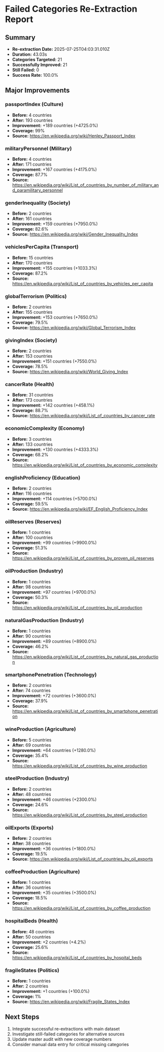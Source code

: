 # Failed Categories Re-Extraction Report

## Summary
- **Re-extraction Date:** 2025-07-25T04:03:31.010Z
- **Duration:** 43.03s
- **Categories Targeted:** 21
- **Successfully Improved:** 21
- **Still Failed:** 0
- **Success Rate:** 100.0%

## Major Improvements
### passportIndex (Culture)
- **Before:** 4 countries
- **After:** 193 countries
- **Improvement:** +189 countries (+4725.0%)
- **Coverage:** 99%
- **Source:** https://en.wikipedia.org/wiki/Henley_Passport_Index

### militaryPersonnel (Military)
- **Before:** 4 countries
- **After:** 171 countries
- **Improvement:** +167 countries (+4175.0%)
- **Coverage:** 87.7%
- **Source:** https://en.wikipedia.org/wiki/List_of_countries_by_number_of_military_and_paramilitary_personnel

### genderInequality (Society)
- **Before:** 2 countries
- **After:** 161 countries
- **Improvement:** +159 countries (+7950.0%)
- **Coverage:** 82.6%
- **Source:** https://en.wikipedia.org/wiki/Gender_Inequality_Index

### vehiclesPerCapita (Transport)
- **Before:** 15 countries
- **After:** 170 countries
- **Improvement:** +155 countries (+1033.3%)
- **Coverage:** 87.2%
- **Source:** https://en.wikipedia.org/wiki/List_of_countries_by_vehicles_per_capita

### globalTerrorism (Politics)
- **Before:** 2 countries
- **After:** 155 countries
- **Improvement:** +153 countries (+7650.0%)
- **Coverage:** 79.5%
- **Source:** https://en.wikipedia.org/wiki/Global_Terrorism_Index

### givingIndex (Society)
- **Before:** 2 countries
- **After:** 153 countries
- **Improvement:** +151 countries (+7550.0%)
- **Coverage:** 78.5%
- **Source:** https://en.wikipedia.org/wiki/World_Giving_Index

### cancerRate (Health)
- **Before:** 31 countries
- **After:** 173 countries
- **Improvement:** +142 countries (+458.1%)
- **Coverage:** 88.7%
- **Source:** https://en.wikipedia.org/wiki/List_of_countries_by_cancer_rate

### economicComplexity (Economy)
- **Before:** 3 countries
- **After:** 133 countries
- **Improvement:** +130 countries (+4333.3%)
- **Coverage:** 68.2%
- **Source:** https://en.wikipedia.org/wiki/List_of_countries_by_economic_complexity

### englishProficiency (Education)
- **Before:** 2 countries
- **After:** 116 countries
- **Improvement:** +114 countries (+5700.0%)
- **Coverage:** 59.5%
- **Source:** https://en.wikipedia.org/wiki/EF_English_Proficiency_Index

### oilReserves (Reserves)
- **Before:** 1 countries
- **After:** 100 countries
- **Improvement:** +99 countries (+9900.0%)
- **Coverage:** 51.3%
- **Source:** https://en.wikipedia.org/wiki/List_of_countries_by_proven_oil_reserves

### oilProduction (Industry)
- **Before:** 1 countries
- **After:** 98 countries
- **Improvement:** +97 countries (+9700.0%)
- **Coverage:** 50.3%
- **Source:** https://en.wikipedia.org/wiki/List_of_countries_by_oil_production

### naturalGasProduction (Industry)
- **Before:** 1 countries
- **After:** 90 countries
- **Improvement:** +89 countries (+8900.0%)
- **Coverage:** 46.2%
- **Source:** https://en.wikipedia.org/wiki/List_of_countries_by_natural_gas_production

### smartphonePenetration (Technology)
- **Before:** 2 countries
- **After:** 74 countries
- **Improvement:** +72 countries (+3600.0%)
- **Coverage:** 37.9%
- **Source:** https://en.wikipedia.org/wiki/List_of_countries_by_smartphone_penetration

### wineProduction (Agriculture)
- **Before:** 5 countries
- **After:** 69 countries
- **Improvement:** +64 countries (+1280.0%)
- **Coverage:** 35.4%
- **Source:** https://en.wikipedia.org/wiki/List_of_countries_by_wine_production

### steelProduction (Industry)
- **Before:** 2 countries
- **After:** 48 countries
- **Improvement:** +46 countries (+2300.0%)
- **Coverage:** 24.6%
- **Source:** https://en.wikipedia.org/wiki/List_of_countries_by_steel_production

### oilExports (Exports)
- **Before:** 2 countries
- **After:** 38 countries
- **Improvement:** +36 countries (+1800.0%)
- **Coverage:** 19.5%
- **Source:** https://en.wikipedia.org/wiki/List_of_countries_by_oil_exports

### coffeeProduction (Agriculture)
- **Before:** 1 countries
- **After:** 36 countries
- **Improvement:** +35 countries (+3500.0%)
- **Coverage:** 18.5%
- **Source:** https://en.wikipedia.org/wiki/List_of_countries_by_coffee_production

### hospitalBeds (Health)
- **Before:** 48 countries
- **After:** 50 countries
- **Improvement:** +2 countries (+4.2%)
- **Coverage:** 25.6%
- **Source:** https://en.wikipedia.org/wiki/List_of_countries_by_hospital_beds

### fragileStates (Politics)
- **Before:** 1 countries
- **After:** 2 countries
- **Improvement:** +1 countries (+100.0%)
- **Coverage:** 1%
- **Source:** https://en.wikipedia.org/wiki/Fragile_States_Index

## Next Steps
1. Integrate successful re-extractions with main dataset
2. Investigate still-failed categories for alternative sources
3. Update master audit with new coverage numbers
4. Consider manual data entry for critical missing categories
